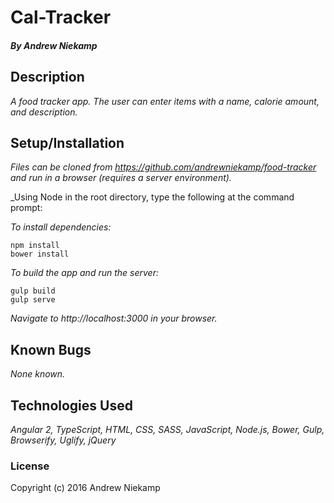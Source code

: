 # Cal-Tracker

##### By Andrew Niekamp

## Description

_A food tracker app. The user can enter items with a name, calorie amount, and description._

## Setup/Installation

_Files can be cloned from https://github.com/andrewniekamp/food-tracker and run in a browser (requires a server environment)._

_Using Node in the root directory, type the following at the command prompt:

_To install dependencies:_

```
npm install
bower install
```
_To build the app and run the server:_

```
gulp build
gulp serve
```

_Navigate to http://localhost:3000 in your browser._

## Known Bugs

_None known._

## Technologies Used

_Angular 2, TypeScript, HTML, CSS, SASS, JavaScript, Node.js, Bower, Gulp, Browserify, Uglify, jQuery_

### License

Copyright (c) 2016 Andrew Niekamp
